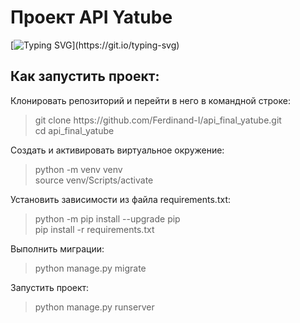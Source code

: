 <h1>Проект API Yatube</h1>

[![Typing SVG](https://readme-typing-svg.herokuapp.com?font=Tiro+Devanagari+Hindi&size=25&duration=2500&color=2F114D&height=60&lines=%D0%AD%D1%82%D0%BE+%D0%BF%D1%80%D0%BE%D0%B5%D0%BA%D1%82+%D0%B4%D0%BB%D1%8F+%D0%BF%D0%BE%D0%B4%D0%B4%D0%B5%D1%80%D0%B6%D0%BA%D0%B8;API+%D1%81%D0%B5%D1%80%D0%B2%D0%B8%D1%81%D0%B0+Yatube.)](https://git.io/typing-svg)

<h2>Как запустить проект:</h2>

Клонировать репозиторий и перейти в него в командной строке:

<blockquote>git clone https://github.com/Ferdinand-I/api_final_yatube.git<br>
cd api_final_yatube</blockquote>

Cоздать и активировать виртуальное окружение:

<blockquote>python -m venv venv<br>
source venv/Scripts/activate<br>
</blockquote>

Установить зависимости из файла requirements.txt:

<blockquote>
python -m pip install --upgrade pip<br>
pip install -r requirements.txt
</blockquote>

Выполнить миграции:

<blockquote>
python manage.py migrate
</blockquote>

Запустить проект:

<blockquote>
python manage.py runserver
</blockquote>
